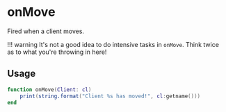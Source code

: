# onMove

Fired when a client moves.

!!! warning
    It's not a good idea to do intensive tasks in ``onMove``.
    Think twice as to what you're throwing in here!

## Usage

```lua
function onMove(Client: cl)
    print(string.format("Client %s has moved!", cl:getname()))
end 
```

